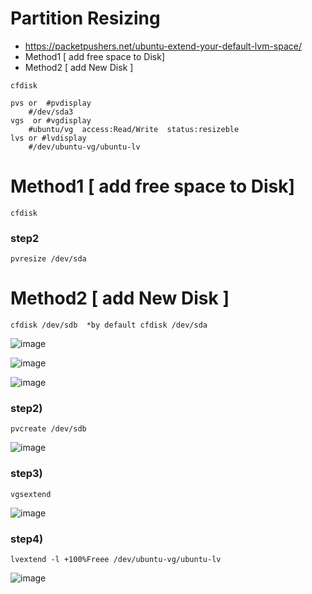 # Partition Resizing
- https://packetpushers.net/ubuntu-extend-your-default-lvm-space/ 
- Method1 [ add free space to Disk]
- Method2 [ add New Disk ]

```
cfdisk
```
  
```
pvs or  #pvdisplay
    #/dev/sda3
vgs  or #vgdisplay
    #ubuntu/vg  access:Read/Write  status:resizeble
lvs or #lvdisplay
    #/dev/ubuntu-vg/ubuntu-lv
```

# Method1 [ add free space to Disk]
```
cfdisk
```
### step2
```
pvresize /dev/sda
```

# Method2 [ add New Disk ]

```
cfdisk /dev/sdb  *by default cfdisk /dev/sda
```

![image](https://github.com/user-attachments/assets/9f1eb716-dad1-4e8c-bc17-6ef04f3cc991)

![image](https://github.com/user-attachments/assets/b0530c3b-4425-4dfe-adff-f705f32d8460)

![image](https://github.com/user-attachments/assets/b5664201-a3a6-40bc-b26b-c51088f1b176)

### step2)
```
pvcreate /dev/sdb
```
![image](https://github.com/user-attachments/assets/00ac1966-85c2-4b87-ad8f-961f58426ceb)

### step3)
```
vgsextend
```
![image](https://github.com/user-attachments/assets/75a5b1d7-4c5d-4492-83fb-435f819969e3)

### step4)
```
lvextend -l +100%Freee /dev/ubuntu-vg/ubuntu-lv
```
![image](https://github.com/user-attachments/assets/cbe1a375-9904-4f1f-8a4a-9dfe1e790971)

